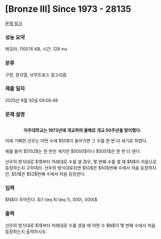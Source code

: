 # [Bronze III] Since 1973 - 28135 

[문제 링크](https://www.acmicpc.net/problem/28135) 

### 성능 요약

메모리: 110576 KB, 시간: 128 ms

### 분류

구현, 문자열, 브루트포스 알고리즘

### 제출 일자

2025년 9월 30일 09:06:48

### 문제 설명

<p style="text-align: center;"><img alt="" src="https://upload.acmicpc.net/689d44f8-9017-44c2-804b-426919835309/-/preview/"></p>

<p style="text-align: center;"><strong>아주대학교는 1973년에 개교하여 올해로 개교 50주년을 맞이했다.</strong></p>

<p>이에 기뻐한 선우는 어떤 수에 $50$이 들어가면 그 수를 한 번 더 세기로 하였다.</p>

<p>예를 들어 $5152$는 한 번만 세지만 $5050$이나 $5051$은 한 번 더 센다.</p>

<p>선우의 방식대로 $1$부터 차례대로 수를 셀 경우, 몇 번째 수를 셀 때 $N$이 처음으로 등장하는지 구하여라. 선우의 방식대로라면 $50$은 $50$번째 수에서 처음 등장하지만, $51$은 $52$번째 수에서 처음 등장한다.</p>

### 입력 

 <p>$N$이 주어진다. $(1 \leq N \leq 1\, 000\, 000)$</p>

### 출력 

 <p>선우의 방식대로 $1$부터 차례대로 수를 셌을 때 어떤 수 $N$이 몇 번째 수에서 처음 등장하는지 출력하시오.</p>

